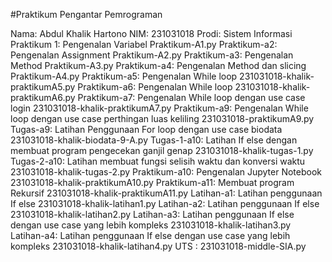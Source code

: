 #Praktikum Pengantar Pemrograman

Nama: Abdul Khalik Hartono
NIM: 231031018
Prodi: Sistem Informasi
Praktikum 1: Pengenalan Variabel Praktikum-A1.py
Praktikum-a2: Pengenalan Assignment Praktikum-A2.py
Praktikum-a3: Pengenalan Method Praktikum-A3.py
Praktikum-a4: Pengenalan Method dan slicing Praktikum-A4.py
Praktikum-a5: Pengenalan While loop 231031018-khalik-praktikumA5.py
Praktikum-a6: Pengenalan While loop 231031018-khalik-praktikumA6.py
Praktikum-a7: Pengenalan While loop dengan use case login 231031018-khalik-praktikumA7.py
Praktikum-a9: Pengenalan While loop dengan use case perthingan luas keliling 231031018-praktikumA9.py
Tugas-a9: Latihan Penggunaan For loop dengan use case biodata 231031018-khalik-biodata-9-A.py
Tugas-1-a10: Latihan If else dengan membuat program pengecekan ganjil genap 231031018-khalik-tugas-1.py
Tugas-2-a10: Latihan membuat fungsi selisih waktu dan konversi waktu 231031018-khalik-tugas-2.py
Praktikum-a10: Pengenalan Jupyter Notebook 231031018-khalik-praktikumA10.py
Praktikum-a11: Membuat program Rekursif 231031018-khalik-praktikumA11.py
Latihan-a1: Latihan penggunaan If else 231031018-khalik-latihan1.py
Latihan-a2: Latihan penggunaan If else 231031018-khalik-latihan2.py
Latihan-a3: Latihan penggunaan If else dengan use case yang lebih kompleks 231031018-khalik-latihan3.py
Latihan-a4: Latihan penggunaan If else dengan use case yang lebih kompleks 231031018-khalik-latihan4.py
UTS : 231031018-middle-SIA.py
